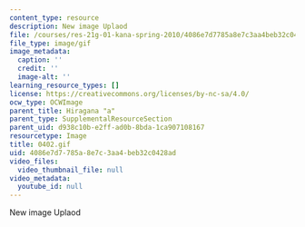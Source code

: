 ```yaml
---
content_type: resource
description: New image Uplaod
file: /courses/res-21g-01-kana-spring-2010/4086e7d7785a8e7c3aa4beb32c0428ad_0402.gif
file_type: image/gif
image_metadata:
  caption: ''
  credit: ''
  image-alt: ''
learning_resource_types: []
license: https://creativecommons.org/licenses/by-nc-sa/4.0/
ocw_type: OCWImage
parent_title: Hiragana "a"
parent_type: SupplementalResourceSection
parent_uid: d938c10b-e2ff-ad0b-8bda-1ca907108167
resourcetype: Image
title: 0402.gif
uid: 4086e7d7-785a-8e7c-3aa4-beb32c0428ad
video_files:
  video_thumbnail_file: null
video_metadata:
  youtube_id: null
---
```

New image Uplaod